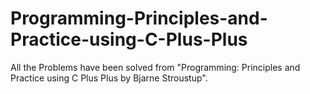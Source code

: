 # Programming-Principles-and-Practice-using-C-Plus-Plus
All the Problems have been solved from "Programming: Principles and Practice using C Plus Plus by Bjarne Stroustup".
